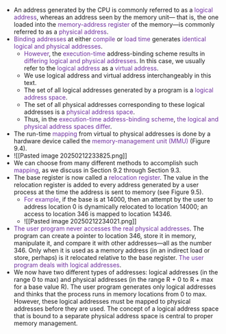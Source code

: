 
- An address generated by the CPU is commonly referred to as a<span style="color:rgb(112, 48, 160)"> logical address</span>, whereas an address seen by the memory unit— that is, the one loaded into the <span style="color:rgb(112, 48, 160)">memory-address register</span> of the memory—is commonly referred to as a <span style="color:rgb(112, 48, 160)">physical address</span>.
- <span style="color:rgb(112, 48, 160)">Binding addresses</span> at either <span style="color:rgb(112, 48, 160)">compile</span> or <span style="color:rgb(112, 48, 160)">load</span> <span style="color:rgb(112, 48, 160)">time</span> generates<span style="color:rgb(112, 48, 160)"> identical logical and physical addresses</span>. 
	- <span style="color:rgb(112, 48, 160)">However</span>, the<span style="color:rgb(112, 48, 160)"> execution-time</span> address-binding scheme results in <span style="color:rgb(112, 48, 160)">differing logical and physical addresses</span>. In this case, we usually refer to the <span style="color:rgb(112, 48, 160)">logical address</span> as a <span style="color:rgb(112, 48, 160)">virtual address</span>. 
	- We use logical address and virtual address interchangeably in this text. 
	- The set of all logical addresses generated by a program is a <span style="color:rgb(112, 48, 160)">logical address space</span>. 
	- The set of all physical addresses corresponding to these logical addresses is a <span style="color:rgb(112, 48, 160)">physical address space</span>. 
	- Thus, in the <span style="color:rgb(112, 48, 160)">execution-time address-binding scheme</span>, <span style="color:rgb(112, 48, 160)">the logical and physical address spaces differ</span>.
- The run-time <span style="color:rgb(112, 48, 160)">mapping</span> from virtual to physical addresses is done by a hardware device called the <span style="color:rgb(112, 48, 160)">memory-management unit (MMU)</span> (Figure 9.4).
- ![[Pasted image 20250212233825.png]]
- We can choose from many different methods to accomplish such <span style="color:rgb(112, 48, 160)">mapping</span>, as we discuss in Section 9.2 through Section 9.3.
- The base register is now called a <span style="color:rgb(112, 48, 160)">relocation register</span>. The value in the relocation register is added to every address generated by a user process at the time the address is sent to memory (see Figure 9.5).
	- <span style="color:rgb(112, 48, 160)">For example</span>, if the base is at 14000, then an attempt by the user to address location 0 is dynamically relocated to location 14000; an access to location 346 is mapped to location 14346.
	- ![[Pasted image 20250212234021.png]]
- <span style="color:rgb(112, 48, 160)">The user program never accesses the real physical addresses</span>. The program can create a pointer to location 346, store it in memory, manipulate it, and compare it with other addresses—all as the number 346. Only when it is used as a memory address (in an indirect load or store, perhaps) is it relocated relative to the base register. <span style="color:rgb(112, 48, 160)">The user program deals with logical addresses</span>.
- We now have two different types of addresses: logical addresses (in the range 0 to max) and physical addresses (in the range R + 0 to R + max for a base value R). The user program generates only logical addresses and thinks that the process runs in memory locations from 0 to max. However, these logical addresses must be mapped to physical addresses before they are used. The concept of a logical address space that is bound to a separate physical address space is central to proper memory management.